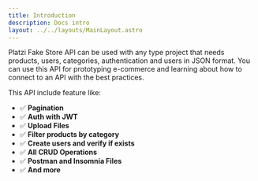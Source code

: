 ```yaml
---
title: Introduction
description: Docs intro
layout: ../../layouts/MainLayout.astro
---
```


Platzi Fake Store API can be used with any type project that needs products, users, categories, authentication and users in JSON format. You can use this API for prototyping e-commerce and learning about how to connect to an API with the best practices.

This API include feature like:

- ✅ **Pagination**
- ✅ **Auth with JWT**
- ✅ **Upload Files**
- ✅ **Filter products by category**
- ✅ **Create users and verify if exists**
- ✅ **All CRUD Operations**
- ✅ **Postman and Insomnia Files**
- ✅ **And more**
